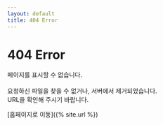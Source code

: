 ```yaml
---
layout: default
title: 404 Error
---
```


# 404 Error

페이지를 표시할 수 없습니다.<br><br>
요청하신 파일을 찾을 수 없거나, 서버에서 제거되었습니다.<br>
URL을 확인해 주시기 바랍니다.

[홈페이지로 이동]({% site.url %})
